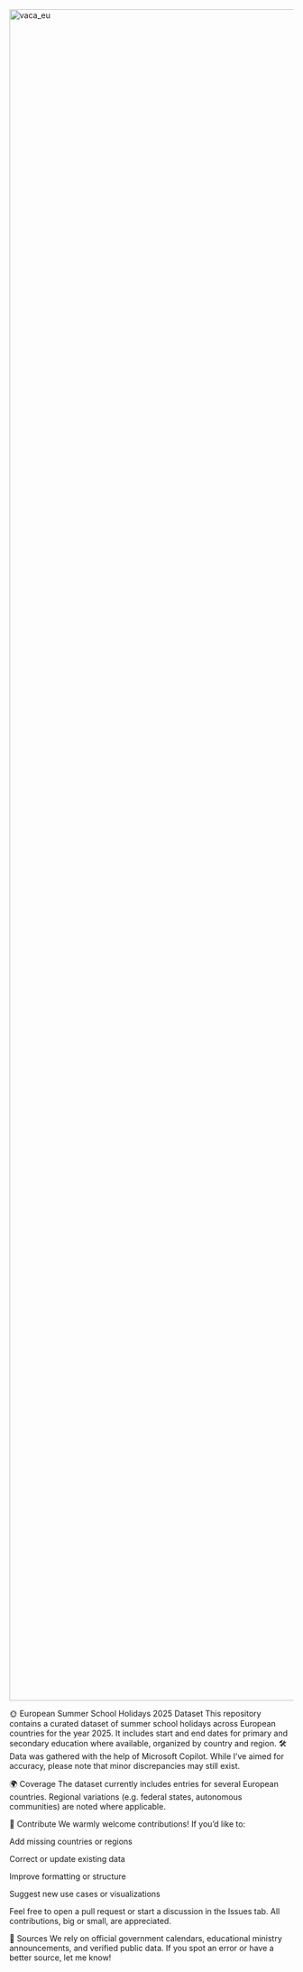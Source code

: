 <img width="1907" height="3000" alt="vaca_eu" src="https://github.com/user-attachments/assets/495bdd05-07a9-4401-93e4-a4a2c6b11cb8" />


🌞 European Summer School Holidays 2025 Dataset
This repository contains a curated dataset of summer school holidays across European countries for the year 2025. It includes start and end dates for primary and secondary education where available, organized by country and region. 🛠️ Data was gathered with the help of Microsoft Copilot. While I’ve aimed for accuracy, please note that minor discrepancies may still exist.


🌍 Coverage
The dataset currently includes entries for several European countries. Regional variations (e.g. federal states, autonomous communities) are noted where applicable.

🤝 Contribute
We warmly welcome contributions! If you’d like to:

Add missing countries or regions

Correct or update existing data

Improve formatting or structure

Suggest new use cases or visualizations

Feel free to open a pull request or start a discussion in the Issues tab. All contributions, big or small, are appreciated.

📝 Sources
We rely on official government calendars, educational ministry announcements, and verified public data. If you spot an error or have a better source, let me know!
